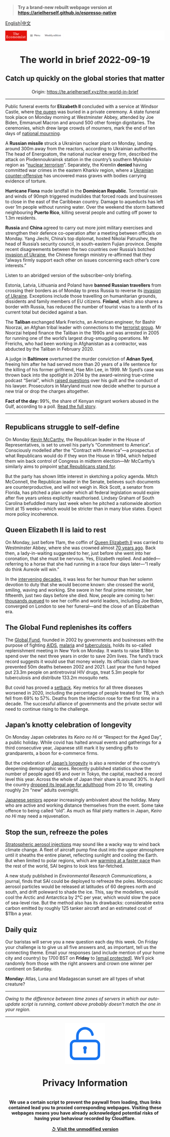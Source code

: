 > **Try a brand-new rebuilt webpage version at https://arielherself.github.io/espresso-native**

[English](https://github.com/arielherself/espresso/blob/main/README.md)|[中文](https://github-com.translate.goog/arielherself/espresso/blob/main/README.md?_x_tr_sl=en&_x_tr_tl=zh-CN&_x_tr_hl=zh-CN&_x_tr_pto=wapp)



![The Economist](menubar.png)

# <p align="center">The world in brief 2022-09-19</p>

## <p align="center">Catch up quickly on the global stories that matter</p>

<p align="center">Origin: <a href="https://te.arielherself.xyz/the-world-in-brief">https://te.arielherself.xyz/the-world-in-brief</a><hr>

Public funeral events for<strong> Elizabeth II </strong>concluded with a service at Windsor Castle, where [the queen](https://te.arielherself.xyz/obituary/2022/09/08/elizabeth-ii-never-laid-down-the-heavy-weight-of-the-crown) was buried in a private ceremony. A state funeral took place on Monday morning at Westminster Abbey, attended by Joe Biden, Emmanuel Macron and around 500 other foreign dignitaries. The ceremonies, which drew large crowds of mourners, mark the end of ten days of [national mourning](https://te.arielherself.xyz/queen-elizabeth).

A <strong>Russian missile </strong>struck a Ukrainian nuclear plant on Monday, landing around 300m away from the reactors, according to Ukrainian authorities. The head of Energoatom, the national nuclear energy firm, described the attack on Pivdennoukrainsk station in the country’s southern Mykolaiv region as “[nuclear terrorism](https://te.arielherself.xyz/the-economist-explains/2022/09/14/do-russias-military-setbacks-increase-the-risk-of-nuclear-conflict)”. Separately, the Kremlin <strong>denied </strong>having committed war crimes in the eastern Kharkiv region, where a [Ukrainian counter-offensive](https://te.arielherself.xyz/europe/2022/09/15/a-stunning-counter-offensive-by-ukraines-armed-forces) has uncovered mass graves with bodies carrying evidence of torture.

<strong>Hurricane Fiona</strong> made landfall in the <strong>Dominican Republic</strong>. Torrential rain and winds of 90mph triggered mudslides that forced roads and businesses to close in the east of the Caribbean country. Damage to aqueducts has left over 1m people without running water. Over the weekend the storm battered neighbouring <strong>Puerto Rico</strong>, killing several people and cutting off power to 1.3m residents.

<strong>Russia </strong>and <strong>China </strong>agreed to carry out more joint military exercises and strengthen their defence co-operation after a meeting between officials on Monday. Yang Jiechi, China’s top diplomat, hosted Nikolai Patrushev, the head of Russia’s security council, in south-eastern Fujian province. Despite recent disagreements between the two countries over Russia’s botched [invasion of Ukraine](https://te.arielherself.xyz/europe/2022/09/18/where-next-for-ukraines-army), the Chinese foreign ministry re-affirmed that they “always firmly support each other on issues concerning each other’s core interests.”

Listen to an abridged version of the subscriber-only briefing.

Estonia, Latvia, Lithuania and Poland have <strong>banned Russian travellers</strong> from crossing their borders as of Monday to press Russia to reverse its [invasion of Ukraine](https://te.arielherself.xyz/ukraine-crisis). Exceptions include those travelling on humanitarian grounds, dissidents and family members of EU citizens. <strong>Finland</strong>, which also shares a border with Russia, has reduced the number of tourist visas to a tenth of its current total but decided against a ban.

The <strong>Taliban </strong>exchanged Mark Frerichs, an American engineer, for Bashir Noorzai, an Afghan tribal leader with connections to the [terrorist group](https://te.arielherself.xyz/leaders/the-taliban-are-shackling-half-the-afghan-population/21808483). Mr Noorzai helped finance the Taliban in the 1990s and was arrested in 2005 for running one of the world’s largest drug-smuggling operations. Mr Frerichs, who had been working in Afghanistan as a contractor, was abducted by the Taliban in February 2020.

A judge in <strong>Baltimore</strong> overturned the murder conviction of <strong>Adnan Syed</strong>, freeing him after he had served more than 20 years of a life sentence for the killing of his former girlfriend, Hae Min Lee, in 1999. Mr Syed’s case was thrown back into the spotlight in 2014 by the award-winning true-crime podcast “Serial”, which [raised questions](https://te.arielherself.xyz/prospero/2018/11/26/serial-moves-away-from-exploring-extraordinary-cases) over his guilt and the conduct of his lawyer. Prosecutors in Maryland must now decide whether to pursue a new trial or drop the charges altogether.

<strong>Fact of the day: </strong>99%, the share of Kenyan migrant workers abused in the Gulf, according to a poll. [Read the full story](https://te.arielherself.xyz/middle-east-and-africa/2022/09/15/in-the-gulf-99-of-kenyan-migrant-workers-are-abused-a-poll-finds).

----------

## Republicans struggle to self-define

On Monday [Kevin McCarthy](https://te.arielherself.xyz/united-states/kevin-mccarthys-accidental-truthfulness/21808964), the Republican leader in the House of Representatives, is set to unveil his party’s “Commitment to America”. Consciously modelled after the “Contract with America”—a prospectus of what Republicans would do if they won the House in 1994, which helped them win back control of Congress in midterm election—Mr McCarthy’s similarly aims to pinpoint [what Republicans stand for](https://te.arielherself.xyz/business/2022/08/15/republicans-are-falling-out-of-love-with-america-inc).

But the party has shown little interest in sketching a policy agenda. Mitch McConnell, the Republican leader in the Senate, believes such documents are counterproductive, and will not weigh in. Rick Scott, a senator from Florida, has pitched a plan under which all federal legislation would expire after five years unless explicitly reauthorised. Lindsey Graham of South Carolina befuddled many last week when he pitched a nationwide abortion limit at 15 weeks—which would be stricter than in many blue states. Expect more policy incoherence.

## Queen Elizabeth II is laid to rest

On Monday, just before 11am, the coffin of [Queen Elizabeth II](https://te.arielherself.xyz/obituary/2022/09/08/elizabeth-ii-never-laid-down-the-heavy-weight-of-the-crown) was carried to Westminster Abbey, where she was crowned almost [70 years ago](https://te.arielherself.xyz/films/2022/09/08/queen-elizabeth-iis-reign-in-numbers). Back then, a lady-in-waiting suggested to her, just before she went into her coronation, that she must be nervous. Yes, Elizabeth replied. And added—referring to a horse that she had running in a race four days later—“I really do think Aureole will win.”

In the [intervening decades](https://te.arielherself.xyz/briefing/2022/09/08/britains-longest-serving-ruler-strengthened-the-monarchy), it was less for her humour than her solemn devotion to duty that she would become known: she crossed the world, smiling, waving and working. She swore in her final prime minister, her fifteenth, just two days before she died. Now, people are coming to her: [thousands queued](https://te.arielherself.xyz/the-economist-explains/2022/09/15/why-britons-love-to-queue) to see her coffin and world leaders, including Joe Biden, converged on London to see her funeral—and the close of an Elizabethan era.

## The Global Fund replenishes its coffers

The [Global Fund](https://te.arielherself.xyz/science-and-technology/2019/10/10/how-to-defeat-aids-malaria-and-tuberculosis), founded in 2002 by governments and businesses with the purpose of fighting [AIDS](https://te.arielherself.xyz/leaders/2022/08/03/do-not-let-hiv-and-aids-slide-down-the-priority-list), [malaria](https://te.arielherself.xyz/science-and-technology/2022/09/08/a-new-malaria-vaccine-shows-promising-results) and [tuberculosis](https://te.arielherself.xyz/science-and-technology/most-resistance-causing-mutations-in-tb-have-now-been-identified/21805727), holds its so-called replenishment meeting in New York on Monday. It wants to raise $18bn to spend over the next three years in order to save 20m lives. The fund’s track record suggests it would use that money wisely. Its officials claim to have prevented 50m deaths between 2002 and 2021. Last year the fund helped put 23.3m people on antiretroviral HIV drugs, treat 5.3m people for tuberculosis and distribute 133.2m mosquito nets.

But covid has proved a [setback](https://te.arielherself.xyz/science-and-technology/2022/08/02/despite-setbacks-hiv-can-be-beaten). Key metrics for all three diseases worsened in 2020, including the percentage of people treated for TB, which fell from 69% to 57%. Deaths from the infection rose for the first time in a decade. The successful alliance of governments and the private sector will need to continue rising to the challenge.

## Japan’s knotty celebration of longevity

On Monday Japan celebrates its <em>Keiro no Hi</em> or “Respect for the Aged Day”, a public holiday. While covid has halted annual events and gatherings for a third consecutive year, Japanese still mark it by sending gifts to grandparents, a boon for e-commerce firms.

But the celebration of [Japan’s longevity](https://te.arielherself.xyz/asia/2022/02/05/japan-is-searching-for-the-secrets-to-healthy-old-age) is also a reminder of the country’s deepening demographic woes. Recently published statistics show the number of people aged 65 and over in Tokyo, the capital, reached a record level this year. Across the whole of Japan their share is around 30%. In April the country [dropped its legal age for adulthood](https://te.arielherself.xyz/the-world-ahead/2021/11/08/creating-new-adults-will-not-slow-japans-ageing) from 20 to 18, creating roughly 2m “new” adults overnight.

[Japanese seniors](https://te.arielherself.xyz/asia/2022/06/16/elderly-japanese-are-discovering-the-benefits-of-cannabis-products) appear increasingly ambivalent about the holiday. Many who are active and working distance themselves from the event. Some take offence to being called “old”. As much as filial piety matters in Japan, <em>Keiro no Hi</em> may need a rejuvenation.

## Stop the sun, refreeze the poles

[Stratospheric aerosol injections](https://te.arielherself.xyz/science-and-technology/2021/02/27/dusting-the-upper-atmosphere-could-help-counter-climate-change) may sound like a wacky way to wind back climate change. A fleet of aircraft pump fine dust into the upper atmosphere until it sheaths the entire planet, reflecting sunlight and cooling the Earth. But when limited to polar regions, which are [warming at a faster pace](https://te.arielherself.xyz/graphic-detail/2022/03/24/parts-of-antarctica-have-been-40degc-warmer-than-their-march-average) than the rest of the world, SAI begins to look less far-fetched.

A new study published in <em>Environmental Research Communications</em>, a journal, finds that SAI could be deployed to refreeze the poles. Microscopic aerosol particles would be released at latitudes of 60 degrees north and south, and drift poleward to shade the ice. This, say the modellers, would cool the Arctic and Antarctica by 2°C per year, which would slow the pace of sea-level rise. But the method also has its drawbacks: considerable extra carbon emitted by roughly 125 tanker aircraft and an estimated cost of $11bn a year.

## Daily quiz

Our baristas will serve you a new question each day this week. On Friday your challenge is to give us all five answers and, as important, tell us the connecting theme. Email your responses (and include mention of your home city and country) by 1700 BST on <strong>Friday</strong> to [<span class="__cf_email__" data-cfemail="c190b4a8bb84b2b1b3a4b2b2ae81a4a2aeafaeaca8b2b5efa2aeac">[email&#160;protected]</span>](https://mail.google.com/mail/?view=cm&amp;fs=1&amp;tf=1&amp;to=QuizEspresso@te.arielherself.xyz). We’ll pick randomly from those with the right answers and crown one winner per continent on Saturday.

<strong>Monday: </strong>Atlas, Luna and Madagascan sunset are all types of what creature?

----------

*Owing to the difference between time zones of servers in which our auto-update script is running, content above probably doesn't match the one in your region.*

|<br><div align="center"><img src="unlock.png" /><h1>Privacy Information</h1></div></br>We use a certain script to prevent the paywall from loading, thus links contained lead you to proxied corresponding webpages. Visiting these webpages means you have already acknowledged potential risks of having your behaviour recorded by Cloudflare.<br><br>[&#x21BA; Visit the unmodified version](README.raw.md)<br><br>|
|-----|
